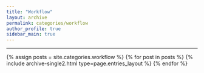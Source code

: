 ```yaml
---
title: "Workflow"
layout: archive
permalink: categories/workflow
author_profile: true
sidebar_main: true
---
```


<!-- 공백이 포함되어 있는 카테고리 이름의 경우 site.categories['a b c'] 이런식으로! -->

***

{% assign posts = site.categories.workflow %}
{% for post in posts %} {% include archive-single2.html type=page.entries_layout %} {% endfor %}